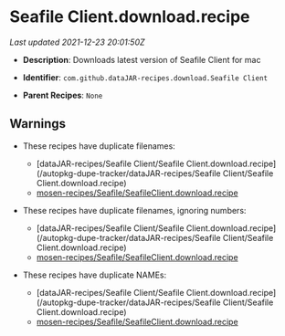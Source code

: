 # Seafile Client.download.recipe

_Last updated 2021-12-23 20:01:50Z_

- **Description**: Downloads latest version of Seafile Client for mac

- **Identifier**: `com.github.dataJAR-recipes.download.Seafile Client`

- **Parent Recipes**: `None`


## Warnings

- These recipes have duplicate filenames:
    - [dataJAR-recipes/Seafile Client/Seafile Client.download.recipe](/autopkg-dupe-tracker/dataJAR-recipes/Seafile Client/Seafile Client.download.recipe)
    - [mosen-recipes/Seafile/SeafileClient.download.recipe](/autopkg-dupe-tracker/mosen-recipes/Seafile/SeafileClient.download.recipe)

- These recipes have duplicate filenames, ignoring numbers:
    - [dataJAR-recipes/Seafile Client/Seafile Client.download.recipe](/autopkg-dupe-tracker/dataJAR-recipes/Seafile Client/Seafile Client.download.recipe)
    - [mosen-recipes/Seafile/SeafileClient.download.recipe](/autopkg-dupe-tracker/mosen-recipes/Seafile/SeafileClient.download.recipe)

- These recipes have duplicate NAMEs:
    - [dataJAR-recipes/Seafile Client/Seafile Client.download.recipe](/autopkg-dupe-tracker/dataJAR-recipes/Seafile Client/Seafile Client.download.recipe)
    - [mosen-recipes/Seafile/SeafileClient.download.recipe](/autopkg-dupe-tracker/mosen-recipes/Seafile/SeafileClient.download.recipe)